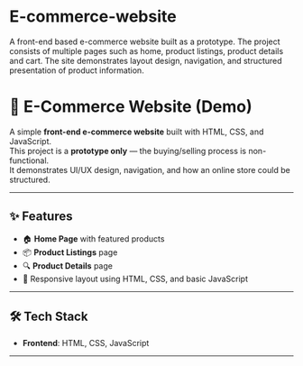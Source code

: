 # E-commerce-website
A front-end based e-commerce website built as a prototype. The project consists of multiple pages such as home, product listings, product details and cart. The site demonstrates layout design, navigation, and structured presentation of product information.  

# 🛒 E-Commerce Website (Demo)

A simple **front-end e-commerce website** built with HTML, CSS, and JavaScript.  
This project is a **prototype only** — the buying/selling process is non-functional.  
It demonstrates UI/UX design, navigation, and how an online store could be structured.

---

## ✨ Features
- 🏠 **Home Page** with featured products  
- 📦 **Product Listings** page  
- 🔍 **Product Details** page   
- 📑 Responsive layout using HTML, CSS, and basic JavaScript  

---

## 🛠️ Tech Stack
- **Frontend**: HTML, CSS, JavaScript   
---
